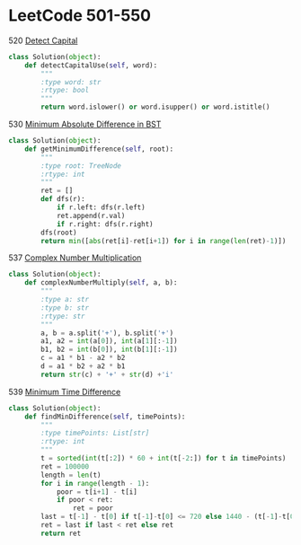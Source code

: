 # LeetCode 501-550

520 [Detect Capital](https://leetcode.com/problems/detect-capital/description/)
```python
class Solution(object):
    def detectCapitalUse(self, word):
        """
        :type word: str
        :rtype: bool
        """
        return word.islower() or word.isupper() or word.istitle()
```

530 [Minimum Absolute Difference in BST](https://leetcode.com/problems/minimum-absolute-difference-in-bst/description/)
```python
class Solution(object):
    def getMinimumDifference(self, root):
        """
        :type root: TreeNode
        :rtype: int
        """
        ret = []
        def dfs(r):
            if r.left: dfs(r.left)
            ret.append(r.val)
            if r.right: dfs(r.right)
        dfs(root)
        return min([abs(ret[i]-ret[i+1]) for i in range(len(ret)-1)])
```

537 [Complex Number Multiplication](https://leetcode.com/problems/complex-number-multiplication/description/)
```python
class Solution(object):
    def complexNumberMultiply(self, a, b):
        """
        :type a: str
        :type b: str
        :rtype: str
        """
        a, b = a.split('+'), b.split('+')
        a1, a2 = int(a[0]), int(a[1][:-1])
        b1, b2 = int(b[0]), int(b[1][:-1])
        c = a1 * b1 - a2 * b2
        d = a1 * b2 + a2 * b1
        return str(c) + '+' + str(d) +'i'
```

539 [Minimum Time Difference](https://leetcode.com/problems/minimum-time-difference/description/)
```Python
class Solution(object):
    def findMinDifference(self, timePoints):
        """
        :type timePoints: List[str]
        :rtype: int
        """
        t = sorted(int(t[:2]) * 60 + int(t[-2:]) for t in timePoints)
        ret = 100000
        length = len(t)
        for i in range(length - 1):
            poor = t[i+1] - t[i]
            if poor < ret:
                ret = poor
        last = t[-1] - t[0] if t[-1]-t[0] <= 720 else 1440 - (t[-1]-t[0])
        ret = last if last < ret else ret
        return ret
```
